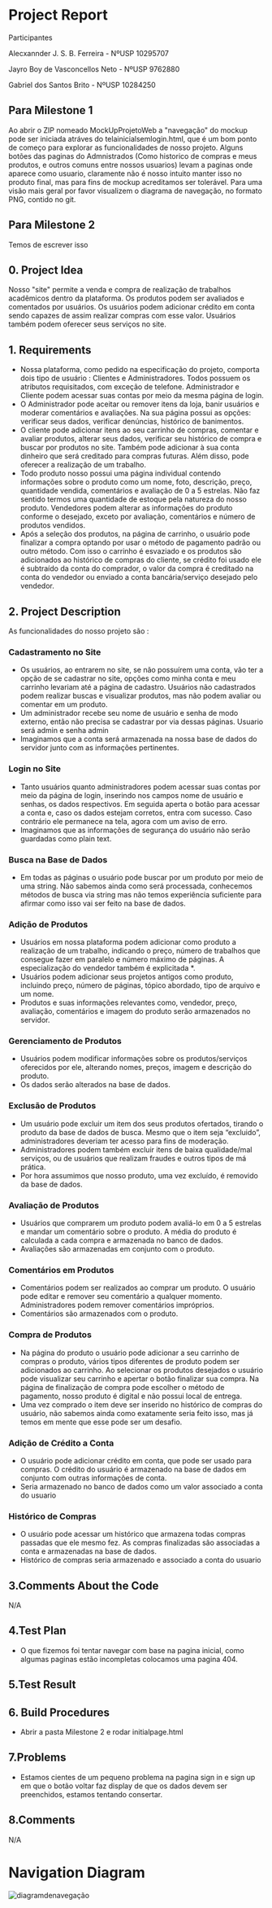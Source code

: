 
# Project Report
Participantes

Alecxannder J. S. B. Ferreira - NºUSP 10295707

Jayro Boy de Vasconcellos Neto - NºUSP 9762880

Gabriel dos Santos Brito - NºUSP 10284250

## Para Milestone 1

Ao abrir o ZIP nomeado MockUpProjetoWeb a "navegação" do mockup pode ser iniciada atráves do telainicialsemlogin.html, que é um bom ponto de começo para explorar as funcionalidades de nosso projeto. Alguns botões das paginas do Admnistrados (Como historico de compras e meus produtos, e outros comuns entre nossos usuarios) levam a paginas
onde aparece como usuario, claramente não é nosso intuito manter isso no produto final, mas para fins de mockup acreditamos ser tolerável. Para uma visão mais geral por favor visualizem o diagrama de navegação, no formato PNG, contido no git.

## Para Milestone 2

Temos de escrever isso

## 0. Project Idea
  Nosso "site" permite a venda e compra de realização de trabalhos acadêmicos dentro
da plataforma. Os produtos podem ser avaliados e comentados por usuários. Os usuários
podem adicionar crédito em conta sendo capazes de assim realizar compras com esse
valor. Usuários também podem oferecer seus serviços no site.

## 1. Requirements
      
* Nossa plataforma, como pedido na especificação do projeto, comporta dois tipo de 
usuário : Clientes e Administradores. Todos possuem os atributos requisitados, com exceção
de telefone. Administrador e Cliente podem acessar suas contas por meio da mesma
página de login.
*  O Administrador pode aceitar ou remover itens da loja, banir usuários e moderar
comentários e avaliações. Na sua página possui as opções: verificar seus dados, verificar
denúncias, histórico de banimentos.
*  O cliente pode adicionar itens ao seu carrinho de compras, comentar e avaliar
produtos, alterar seus dados, verificar seu histórico de compra e buscar por produtos no
site. Também pode adicionar à sua conta dinheiro que será creditado para compras futuras.
 Além disso, pode oferecer a realização de um trabalho.
* Todo produto nosso possui uma página individual contendo informações sobre o
produto como um nome, foto, descrição, preço, quantidade vendida, comentários e
avaliação de 0 a 5 estrelas. Não faz sentido termos uma quantidade de estoque pela
natureza do nosso produto. Vendedores podem alterar as informações do produto conforme
o desejado, exceto por avaliação, comentários e número de produtos vendidos.
* Após a seleção dos produtos, na página de carrinho, o usuário pode finalizar a
compra optando por usar o método de pagamento padrão ou outro método. Com isso o
carrinho é esvaziado e os produtos são adicionados ao histórico de compras do cliente, se
crédito foi usado ele é subtraído da conta do comprador, o valor da compra é creditado na
conta do vendedor ou enviado a conta bancária/serviço desejado pelo vendedor.

## 2. Project Description
    
As funcionalidades do nosso projeto são :

### Cadastramento no Site
* Os usuários, ao entrarem no site, se não possuírem uma conta, vão ter a opção de
se cadastrar no site, opções como minha conta e meu carrinho levariam até a página de
cadastro. Usuários não cadastrados podem realizar buscas e visualizar produtos, mas não
podem avaliar ou comentar em um produto.
* Um administrador recebe seu nome de usuário e senha de modo externo, então
não precisa se cadastrar por via dessas páginas. Usuario será admin e senha admin
* Imaginamos que a conta será armazenada na nossa base de dados do servidor
junto com as informações pertinentes.
  
### Login no Site
* Tanto usuários quanto administradores podem acessar suas contas por meio da
página de login, inserindo nos campos nome de usuário e senhas, os dados respectivos.
Em seguida aperta o botão para acessar a conta e, caso os dados estejam corretos, entra
com sucesso. Caso contrário ele permanece na tela, agora com um aviso de erro.
* Imaginamos que as informações de segurança do usuário não serão guardadas
como plain text.

### Busca na Base de Dados
* Em todas as páginas o usuário pode buscar por um produto por meio de uma string.
Não sabemos ainda como será processada, conhecemos métodos de busca via string mas
não temos experiência suficiente para afirmar como isso vai ser feito na base de dados.
  
### Adição de Produtos
* Usuários em nossa plataforma podem adicionar como produto a realização de um
trabalho, indicando o preço, número de trabalhos que consegue fazer em paralelo e número
máximo de páginas. A especialização do vendedor também é explicitada *.
*  Usuários podem adicionar seus projetos antigos como produto, incluindo preço,
número de páginas, tópico abordado, tipo de arquivo e um nome.
* Produtos e suas informações relevantes como, vendedor, preço, avaliação,
comentários e imagem do produto serão armazenados no servidor.

### Gerenciamento de Produtos
* Usuários podem modificar informações sobre os produtos/serviços oferecidos por
ele, alterando nomes, preços, imagem e descrição do produto.
* Os dados serão alterados na base de dados.

### Exclusão de Produtos
* Um usuário pode excluir um item dos seus produtos ofertados, tirando o produto da
base de dados de busca. Mesmo que o item seja “excluido”, administradores deveriam ter
acesso para fins de moderação.
* Administradores podem também excluir itens de baixa qualidade/mal serviços, ou de
usuários que realizam fraudes e outros tipos de má prática.
* Por hora assumimos que nosso produto, uma vez excluído, é removido da base de
dados.

### Avaliação de Produtos
* Usuários que comprarem um produto podem avaliá-lo em 0 a 5 estrelas e mandar
um comentário sobre o produto. A média do produto é calculada a cada compra e
armazenada no banco de dados.
* Avaliações são armazenadas em conjunto com o produto.

### Comentários em Produtos
* Comentários podem ser realizados ao comprar um produto. O usuário pode editar e
remover seu comentário a qualquer momento. Administradores podem remover
comentários impróprios.
* Comentários são armazenados com o produto.

### Compra de Produtos
* Na página do produto o usuário pode adicionar a seu carrinho de compras o
produto, vários tipos diferentes de produto podem ser adicionados ao carrinho. Ao
selecionar os produtos desejados o usuário pode visualizar seu carrinho e apertar o botão
finalizar sua compra. Na página de finalização de compra pode escolher o método de
pagamento, nosso produto é digital e não possui local de entrega.
 * Uma vez comprado o item deve ser inserido no histórico de compras do usuário, não
sabemos ainda como exatamente seria feito isso, mas já temos em mente que esse pode
ser um desafio.

### Adição de Crédito a Conta
* O usuário pode adicionar crédito em conta, que pode ser usado para compras. O
crédito do usuário é armazenado na base de dados em conjunto com outras informações de
conta.
* Seria armazenado no banco de dados como um valor associado a conta do usuario

### Histórico de Compras
* O usuário pode acessar um histórico que armazena todas compras passadas que
ele mesmo fez. As compras finalizadas são associadas a conta e armazenadas na base de
dados.
* Histórico de compras seria armazenado e associado a conta do usuario

## 3.Comments About the Code
N/A

## 4.Test Plan

* O que fizemos foi tentar navegar com base na pagina inicial, como algumas paginas estão incompletas colocamos uma pagina 404.

## 5.Test Result



## 6. Build Procedures

* Abrir a pasta Milestone 2 e rodar initialpage.html

## 7.Problems

* Estamos cientes de um pequeno problema na pagina sign in e sign up em que o botão voltar faz display de que os dados devem ser preenchidos, estamos tentando consertar.

## 8.Comments
N/A

# Navigation Diagram
![diagramdenavegação](https://user-images.githubusercontent.com/26423265/120227625-e82d7500-c21f-11eb-8c37-2931bbec8d98.png)
